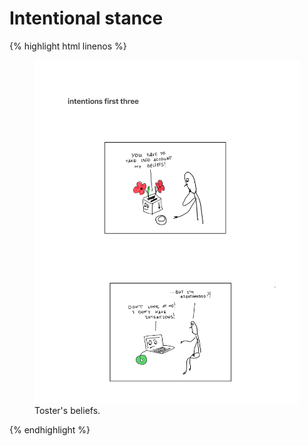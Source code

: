 # Intentional stance

{% highlight html linenos %}

<figure>
	<img src="/sci-comics/pics/intentional-stance.pdf">
	<figcaption>Toster's beliefs.</figcaption>
</figure>

{% endhighlight %}
